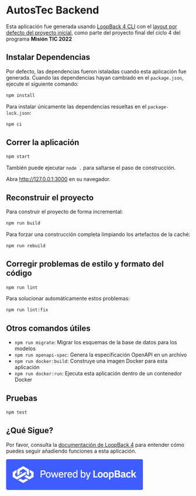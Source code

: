 # AutosTec Backend

Esta aplicación fue generada usando [LoopBack 4 CLI](https://loopback.io/doc/en/lb4/Command-line-interface.html) con el [layout por defecto del proyecto inicial](https://loopback.io/doc/en/lb4/Loopback-application-layout.html), como parte del proyecto final del ciclo 4 del programa **Misión TIC 2022**

## Instalar Dependencias

Por defecto, las dependencias fueron istaladas cuando esta aplicación fue generada.
Cuando las dependencias hayan cambiado en el `package.json`, ejecute el siguiente comando:

```sh
npm install
```

Para instalar únicamente las dependencias resueltas en el `package-lock.json`:

```sh
npm ci
```

## Correr la aplicación

```sh
npm start
```

También puede ejecutar `node .` para saltarse el paso de construcción.

Abra http://127.0.0.1:3000 en su navegador.

## Reconstruir el proyecto

Para construir el proyecto de forma incremental:

```sh
npm run build
```

Para forzar una construcción completa limpiando los artefactos de la caché:

```sh
npm run rebuild
```

## Corregir problemas de estilo y formato del código

```sh
npm run lint
```

Para solucionar automáticamente estos problemas:

```sh
npm run lint:fix
```

## Otros comandos útiles

- `npm run migrate`: Migrar los esquemas de la base de datos para los modelos
- `npm run openapi-spec`: Genera la especificación OpenAPI en un archivo
- `npm run docker:build`: Construye una imagen Docker para esta aplicación
- `npm run docker:run`: Ejecuta esta aplicación dentro de un contenedor Docker

## Pruebas

```sh
npm test
```

## ¿Qué Sigue?

Por favor, consulta la [documentación de LoopBack 4](https://loopback.io/doc/en/lb4/) para
entender cómo puedes seguir añadiendo funciones a esta aplicación.

[![LoopBack](<https://github.com/loopbackio/loopback-next/raw/master/docs/site/imgs/branding/Powered-by-LoopBack-Badge-(blue)-@2x.png>)](http://loopback.io/)
